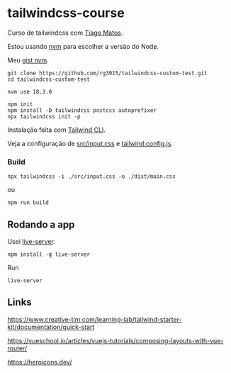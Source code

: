 # tailwindcss-course

Curso de tailwindcss com [Tiago Matos](https://www.youtube.com/watch?v=1eLaBow7Zbo&list=PLcoYAcR89n-r1m-tMfV4qndrRWpT_rb9u).

Estou usando [nvm](https://github.com/nvm-sh/nvm) para escolher a versão do Node.

Meu [gist nvm](https://gist.github.com/rg3915/6fad3d19f2b511ec5da40cef5a168ca5).

```
git clone https://github.com/rg3915/tailwindcss-custom-test.git
cd tailwindcss-custom-test

nvm use 18.3.0

npm init
npm install -D tailwindcss postcss autoprefixer
npx tailwindcss init -p
```

Instalação feita com [Tailwind CLI](https://tailwindcss.com/docs/installation).


Veja a configuração de [src/input.css](src/input.css) e [tailwind.config.js](tailwind.config.js).


### Build

```
npx tailwindcss -i ./src/input.css -o ./dist/main.css
```

ou

```
npm run build
```

## Rodando a app

Usei [live-server](https://www.npmjs.com/package/live-server).

```
npm install -g live-server
```

Run

```
live-server
```

## Links

https://www.creative-tim.com/learning-lab/tailwind-starter-kit/documentation/quick-start

https://vueschool.io/articles/vuejs-tutorials/composing-layouts-with-vue-router/

https://heroicons.dev/

